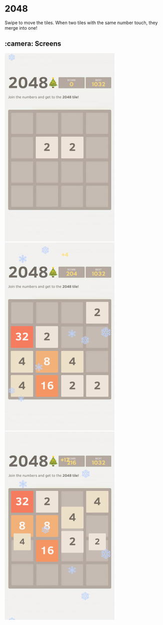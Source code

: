 # 2048

Swipe to move the tiles. When two tiles with the same number touch, they merge into one!



<h2>:camera: Screens</h2>

<img src="https://github.com/sabauandrei98/unity3d/blob/master/2048/Screens/1.png" height="600" width="350"> <img src="https://github.com/sabauandrei98/unity3d/blob/master/2048/Screens/2.png" height="600" width="350"> <img src="https://github.com/sabauandrei98/unity3d/blob/master/2048/Screens/3.png" height="600" width="350">

